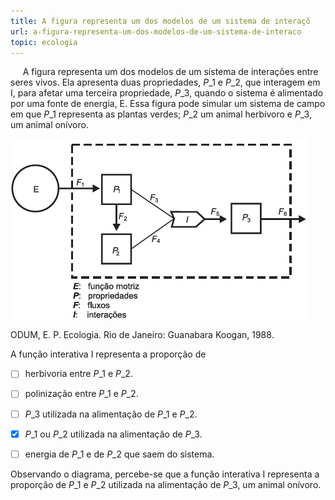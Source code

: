 ```yaml
---
title: A figura representa um dos modelos de um sistema de interaçõ
url: a-figura-representa-um-dos-modelos-de-um-sistema-de-interaco
topic: ecologia
---
```



     A figura representa um dos modelos de um sistema de interações entre seres vivos. Ela apresenta duas propriedades, $P\_1$ e $P\_2$, que interagem em I, para afetar uma terceira propriedade, $P\_3$, quando o sistema é alimentado por uma fonte de energia, E. Essa figura pode simular um sistema de campo em que $P\_1$ representa as plantas verdes; $P\_2$ um animal herbívoro e $P\_3$, um animal onívoro.

![](4d22e5cf-047a-4a83-a55a-7a4cb1c2b789.png)

ODUM, E. P. Ecologia. Rio de Janeiro: Guanabara Koogan, 1988.

A função interativa I representa a proporção de



- [ ] herbivoria entre $P\_1$ e $P\_2$.
- [ ] polinização entre $P\_1$ e $P\_2$.
- [ ] $P\_3$ utilizada na alimentação de $P\_1$ e $P\_2$.
- [x] $P\_1$ ou $P\_2$ utilizada na alimentação de $P\_3$.
- [ ] energia de $P\_1$ e de $P\_2$ que saem do sistema.


Observando o diagrama, percebe-se que a função interativa I representa a proporção de $P\_1$ e $P\_2$ utilizada na alimentação de $P\_3$, um animal onívoro.
